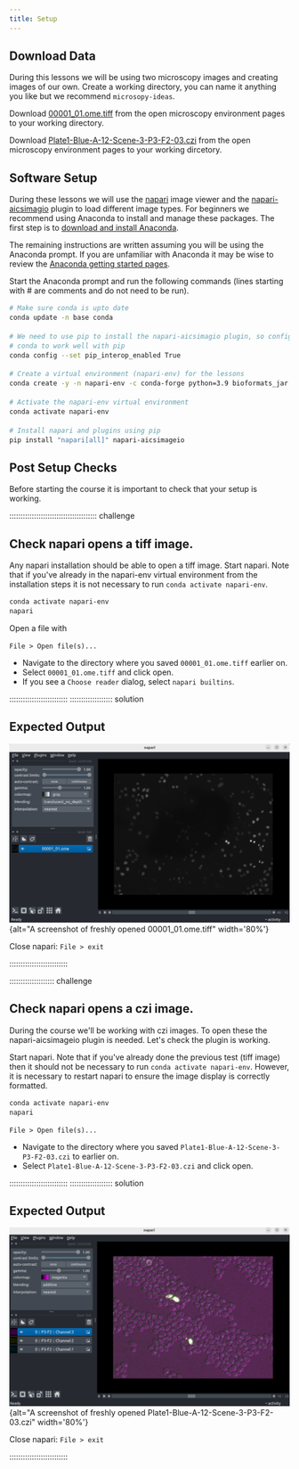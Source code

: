 ```yaml
---
title: Setup
---
```


## Download Data

During this lessons we will be using two microscopy images and creating images
of our own. Create a working directory, you can name it anything you like but
we recommend `microsopy-ideas`.

Download
 [00001_01.ome.tiff](https://downloads.openmicroscopy.org/images/OME-TIFF/2016-06/MitoCheck/00001_01.ome.tiff)
 from the open microscopy environment pages to your working directory.

Download
[Plate1-Blue-A-12-Scene-3-P3-F2-03.czi](https://downloads.openmicroscopy.org/images/Zeiss-CZI/idr0011/Plate1-Blue-A_TS-Stinger/Plate1-Blue-A-12-Scene-3-P3-F2-03.czi)
from the open microscopy environment pages to your working dircetory.

## Software Setup

During these lessons we will use the [napari](https://napari.org/stable/) image
 viewer and the
[napari-aicsimagio](https://github.com/AllenCellModeling/napari-aicsimageio)
 plugin to load different image types.
For beginners we recommend using Anaconda to install and manage these
packages. The first step is to
[download and install Anaconda](https://www.anaconda.com/download#downloads).

The remaining instructions are written assuming you will be using the
Anaconda prompt. If you are unfamiliar with Anaconda it may be wise to
review the
 [Anaconda getting started pages](https://conda.io/projects/conda/en/latest/user-guide/getting-started.html).

Start the Anaconda prompt and run the following commands (lines starting
with # are comments and do not need to be run).

```bash
# Make sure conda is upto date
conda update -n base conda

# We need to use pip to install the napari-aicsimagio plugin, so configure
# conda to work well with pip
conda config --set pip_interop_enabled True

# Create a virtual environment (napari-env) for the lessons
conda create -y -n napari-env -c conda-forge python=3.9 bioformats_jar

# Activate the napari-env virtual environment
conda activate napari-env

# Install napari and plugins using pip
pip install "napari[all]" napari-aicsimageio
```

## Post Setup Checks

Before starting the course it is important to check that your setup is working.

::::::::::::::::::::::::::::::::::::::: challenge

## Check napari opens a tiff image.

Any napari installation should be able to open a tiff image.
Start napari. Note that if you've already in the napari-env virtual environment
from the installation steps it is
not necessary to run `conda activate napari-env`.
```bash
conda activate napari-env
napari
```
Open a file with

`File > Open file(s)...`

- Navigate to the directory where you saved `00001_01.ome.tiff` earlier on.
- Select `00001_01.ome.tiff` and click open.
- If you see a `Choose reader` dialog, select `napari builtins`.

::::::::::::::::::::::::::
::::::::::::::::::: solution

## Expected Output

![If this is what you see your napari installation is working as expected. If not then please check the installation or get in touch with the course organisers for help.](fig/ome_00001.png){alt="A screenshot of freshly opened 00001_01.ome.tiff" width='80%'}

Close napari: `File > exit`

::::::::::::::::::::::::::

:::::::::::::::::::: challenge

## Check napari opens a czi image.

During the course we'll be working with czi images. To open these the
napari-aicsimageio plugin is needed. Let's check the plugin is working.

Start napari. Note that if you've already done the previous test (tiff image)
 then it should not be necessary to run `conda activate napari-env`.
 However, it is necessary to restart napari to ensure the image display
 is correctly formatted.

```bash
conda activate napari-env
napari
```

`File > Open file(s)...`

- Navigate to the directory where you saved
`Plate1-Blue-A-12-Scene-3-P3-F2-03.czi` to earlier on.
- Select `Plate1-Blue-A-12-Scene-3-P3-F2-03.czi` and click open.

::::::::::::::::::::::::::
::::::::::::::::::: solution

## Expected Output

![If this is what you see your napari and aicsimageio plugin installation is working as expected. If not then please check the installation or get in touch with the course organisers for help.](fig/plate1-blue.png){alt="A screenshot of freshly opened Plate1-Blue-A-12-Scene-3-P3-F2-03.czi"
 width='80%'}

Close napari: `File > exit`

::::::::::::::::::::::::::
